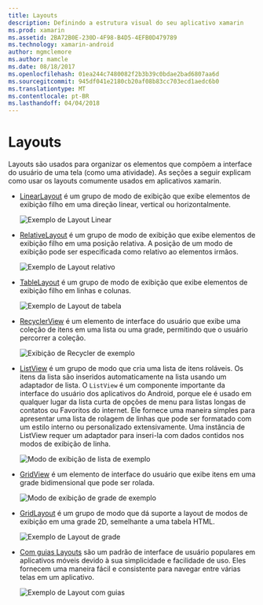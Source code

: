 ```yaml
---
title: Layouts
description: Definindo a estrutura visual do seu aplicativo xamarin
ms.prod: xamarin
ms.assetid: 2BA72B0E-230D-4F98-B4D5-4EFB0D479789
ms.technology: xamarin-android
author: mgmclemore
ms.author: mamcle
ms.date: 08/18/2017
ms.openlocfilehash: 01ea244c7480082f2b3b39c0bdae2bad6807aa6d
ms.sourcegitcommit: 945df041e2180cb20af08b83cc703ecd1aedc6b0
ms.translationtype: MT
ms.contentlocale: pt-BR
ms.lasthandoff: 04/04/2018
---
```

# <a name="layouts"></a>Layouts

Layouts são usados para organizar os elementos que compõem a interface do usuário de uma tela (como uma atividade). As seções a seguir explicam como usar os layouts comumente usados em aplicativos xamarin.

-   [LinearLayout](~/android/user-interface/layouts/linear-layout.md) é um grupo de modo de exibição que exibe elementos de exibição filho em uma direção linear, vertical ou horizontalmente.

    ![Exemplo de Layout Linear](images/linear-layout.png)

-   [RelativeLayout](~/android/user-interface/layouts/relative-layout.md) é um grupo de modo de exibição que exibe elementos de exibição filho em uma posição relativa. A posição de um modo de exibição pode ser especificada como relativo ao elementos irmãos.

    ![Exemplo de Layout relativo](images/relative-layout.png)

-   [TableLayout](~/android/user-interface/layouts/table-layout.md) é um grupo de modo de exibição que exibe elementos de exibição filho em linhas e colunas.

    ![Exemplo de Layout de tabela](images/table-layout.png)

-   [RecyclerView](~/android/user-interface/layouts/recycler-view/index.md) é um elemento de interface do usuário que exibe uma coleção de itens em uma lista ou uma grade, permitindo que o usuário percorrer a coleção.

    ![Exibição de Recycler de exemplo](images/recycler-view.png)

-   [ListView](~/android/user-interface/layouts/list-view/index.md) é um grupo de modo que cria uma lista de itens roláveis. Os itens da lista são inseridos automaticamente na lista usando um adaptador de lista. O `ListView` é um componente importante da interface do usuário dos aplicativos do Android, porque ele é usado em qualquer lugar da lista curta de opções de menu para listas longas de contatos ou Favoritos do internet. Ele fornece uma maneira simples para apresentar uma lista de rolagem de linhas que pode ser formatado com um estilo interno ou personalizado extensivamente. Uma instância de ListView requer um adaptador para inseri-la com dados contidos nos modos de exibição de linha.

    ![Modo de exibição de lista de exemplo](images/list-view.png)

-   [GridView](~/android/user-interface/layouts/grid-view.md) é um elemento de interface do usuário que exibe itens em uma grade bidimensional que pode ser rolada.

    ![Modo de exibição de grade de exemplo](images/grid-view.png)

-   [GridLayout](~/android/user-interface/layouts/grid-layout.md) é um grupo de modo que dá suporte a layout de modos de exibição em uma grade 2D, semelhante a uma tabela HTML.

    ![Exemplo de Layout de grade](images/grid-layout.png)

-   [Com guias Layouts](~/android/user-interface/layouts/tab-layout/index.md) são um padrão de interface de usuário populares em aplicativos móveis devido à sua simplicidade e facilidade de uso. Eles fornecem uma maneira fácil e consistente para navegar entre várias telas em um aplicativo.

    ![Exemplo de Layout com guias](images/tabbed-layout.png)
 
